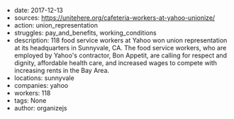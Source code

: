 - date: 2017-12-13
- sources: https://unitehere.org/cafeteria-workers-at-yahoo-unionize/
- action: union_representation
- struggles: pay_and_benefits, working_conditions
- description: 118 food service workers at Yahoo won union representation at its headquarters in Sunnyvale, CA. The food service workers, who are employed by Yahoo's contractor, Bon Appetit, are calling for respect and dignity, affordable health care, and increased wages to compete with increasing rents in the Bay Area.
- locations: sunnyvale
- companies: yahoo
- workers: 118
- tags: None
- author: organizejs

